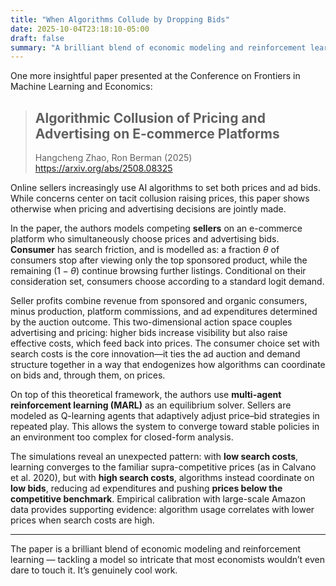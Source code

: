 ```yaml
---
title: "When Algorithms Collude by Dropping Bids"
date: 2025-10-04T23:18:10-05:00
draft: false
summary: "A brilliant blend of economic modeling and reinforcement learning."
---
```


One more insightful paper presented at the Conference on Frontiers in Machine Learning and Economics:

> ## Algorithmic Collusion of Pricing and Advertising on E-commerce Platforms
>
> Hangcheng Zhao, Ron Berman (2025) https://arxiv.org/abs/2508.08325

Online sellers increasingly use AI algorithms to set both prices and ad bids. While concerns center on tacit collusion raising prices, this paper shows otherwise when pricing and advertising decisions are jointly made. 

In the paper, the authors models competing **sellers** on an e-commerce platform who simultaneously choose prices and advertising bids. **Consumer** has search friction, and is modelled as: a fraction $\theta$ of consumers stop after viewing only the top sponsored product, while the remaining ($1-\theta$) continue browsing further listings. Conditional on their consideration set, consumers choose according to a standard logit demand.

Seller profits combine revenue from sponsored and organic consumers, minus production, platform commissions, and ad expenditures determined by the auction outcome. This two-dimensional action space couples advertising and pricing: higher bids increase visibility but also raise effective costs, which feed back into prices. The consumer choice set with search costs is the core innovation—it ties the ad auction and demand structure together in a way that endogenizes how algorithms can coordinate on bids and, through them, on prices.

On top of this theoretical framework, the authors use **multi-agent reinforcement learning (MARL)** as an equilibrium solver. Sellers are modeled as Q-learning agents that adaptively adjust price–bid strategies in repeated play. This allows the system to converge toward stable policies in an environment too complex for closed-form analysis. 

The simulations reveal an unexpected pattern: with **low search costs**, learning converges to the familiar supra-competitive prices (as in Calvano et al. 2020), but with **high search costs**, algorithms instead coordinate on **low bids**, reducing ad expenditures and pushing **prices below the competitive benchmark**. Empirical calibration with large-scale Amazon data provides supporting evidence: algorithm usage correlates with lower prices when search costs are high.

---

The paper is a brilliant blend of economic modeling and reinforcement learning — tackling a model so intricate that most economists wouldn’t even dare to touch it. It’s genuinely cool work.
